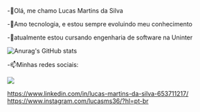 -👋Olá, me chamo Lucas Martins da Silva

-👀Amo tecnologia, e estou sempre evoluindo meu conhecimento

-🌱atualmente estou cursando engenharia de software na Uninter


![Anurag's GitHub stats](https://github-readme-stats.vercel.app/api?username=lucasms26&show_icons=true&theme=radical)


-📫Minhas redes sociais:

<img src="https://w7.pngwing.com/pngs/46/539/png-transparent-linkedin-logo-media-sns-social-social-links-icon.png)" href="https://www.linkedin.com/in/lucas-martins-da-silva-653711217/">

https://www.linkedin.com/in/lucas-martins-da-silva-653711217/
https://www.instagram.com/lucasms36/?hl=pt-br

